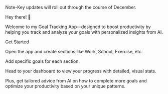 Note-Key updates will roll out through the course of December. 

Hey there! 👋

Welcome to my Goal Tracking App—designed to boost productivity by helping you track and analyze your goals with personalized insights from AI.

Get Started

Open the app and create sections like Work, School, Exercise, etc.

Add specific goals for each section.

Head to your dashboard to view your progress with detailed, visual stats.

Plus, get tailored advice from AI on how to complete more goals and optimize your productivity based on your unique patterns.
